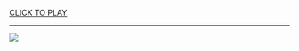 
<a href="https://premium76.site?title=snake_block_game&ref=12M">CLICK TO PLAY</a></h3>
<hr>

<a href="https://premium76.site?title=snake_block_game&ref=12M"><img src="https://clearcache.store/games.png"></a>


